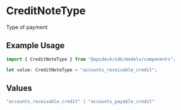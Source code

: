 # CreditNoteType

Type of payment

## Example Usage

```typescript
import { CreditNoteType } from "@apideck/sdk/models/components";

let value: CreditNoteType = "accounts_receivable_credit";
```

## Values

```typescript
"accounts_receivable_credit" | "accounts_payable_credit"
```